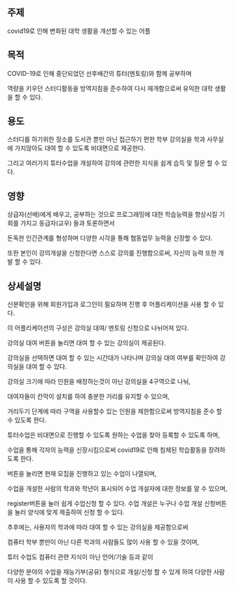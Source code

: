 ## 주제  
covid19로 인해 변화된 대학 생활을 개선할 수 있는 어플


## 목적  
COVID-19로 인해 중단되었던 선후배간의 튜터(멘토링)와 함께 공부하며  


역량을 키우던 스터디활동을 방역지침을 준수하여 다시 재개함으로써 유익한 대학 생활을 할 수 있다.  


## 용도  
스터디를 하기위한 장소를 도서관 뿐만 아닌 접근하기 편한 학부 강의실을 학과 사무실에 가지않아도 대여 할 수 있도록 비대면으로 제공한다.  


그리고 여러가지 튜터수업을 개설하여 강의에 관련한 지식을 쉽게 습득 및 질문 할 수 있다. 


## 영향  
상급자(선배)에게 배우고, 공부하는 것으로 프로그래밍에 대한 학습능력을 향상시킬 기회를 가지고 동급자(교우) 들과 토론하면서  


돈독한 인간관계를 형성하며 다양한 시각을 통해 협동업무 능력을 신장할 수 있다.  


또한 본인이 강의개설을 신청한다면 스스로 강의를 진행함으로써, 자신의 능력 또한 개발 할 수 있다.  


## 상세설명  
신분확인을 위해 회원가입과 로그인이 필요하며 진행 후 어플리케이션을 사용 할 수 있다.  




이 어플리케이션의 구성은 강의실 대여/ 멘토링 신청으로 나뉘어져 있다.  

  
강의실 대여 버튼을 눌리면 대여 할 수 있는 강의실이 제공된다.  


강의실을 선택하면 대여 할 수 있는 시간대가 나타나며 강의실 대여 여부를 확인하여 강의실을 대여 할 수 있다.  


강의실 크기에 따라 인원을 배정하는것이 아닌 강의실을 4구역으로 나눠,  


대여자들이 칸막이 설치를 하여 충분한 거리를 유지할 수 있으며,  


거리두기 단계에 따라 구역을 사용할수 있는 인원을 제한함으로써 방역지침을 준수 할 수 있도록 한다.  


  
 튜터수업은 비대면으로 진행할 수 있도록 원하는 수업을 찾아 등록할 수 있도록 하며,  


수업을 통해 각자의 능력을 신장시킴으로써 covid19로 인해 침체된 학습활동을 장려하도록 한다.  


버튼을 눌리면 현재 모집을 진행하고 있는 수업이 나열되며,  


수업을 개설한 사람의 학과와 학년이 표시되어 수업 개설자에 대한 정보를 알 수 있으며,  


register버튼을 눌러 쉽게 수업신청 할 수 있다. 수업 개설은 누구나 수업 개설 신청버튼을 눌러 양식에 맞게 제출하여 신청 할 수 있다.  


추후에는, 사용자의 학과에 따라 대여 할 수 있는 강의실을 제공함으로써  


컴퓨터 학부 뿐만이 아닌 다른 학과의 사람들도 많이 사용 할 수 있을 것이며,  


튜터 수업도 컴퓨터 관련 지식이 아닌 언어/기술 등과 같이  


다양한 분야의 수업을 재능기부(공유) 형식으로 개설/신청 할 수 있게 하여 다양한 사람이 사용 할 수 있도록 할 것이다.  
